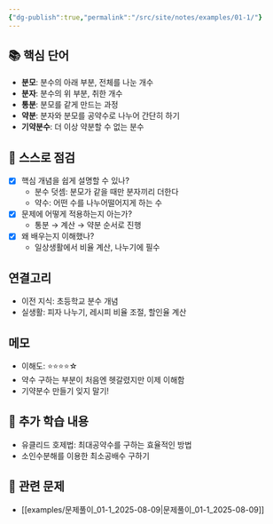 ```yaml
---
{"dg-publish":true,"permalink":"/src/site/notes/examples/01-1/"}
---
```




## 📚 핵심 단어
<!-- 물리적 노트에서 옮겨 적은 핵심 단어들 -->
- **분모**: 분수의 아래 부분, 전체를 나눈 개수
- **분자**: 분수의 위 부분, 취한 개수
- **통분**: 분모를 같게 만드는 과정
- **약분**: 분자와 분모를 공약수로 나누어 간단히 하기
- **기약분수**: 더 이상 약분할 수 없는 분수

## 🧠 스스로 점검
- [x] 핵심 개념을 쉽게 설명할 수 있나?
  - 분수 덧셈: 분모가 같을 때만 분자끼리 더한다
  - 약수: 어떤 수를 나누어떨어지게 하는 수
- [x] 문제에 어떻게 적용하는지 아는가?
  - 통분 → 계산 → 약분 순서로 진행
- [x] 왜 배우는지 이해했나?
  - 일상생활에서 비율 계산, 나누기에 필수

## 연결고리
- 이전 지식: 초등학교 분수 개념
- 실생활: 피자 나누기, 레시피 비율 조절, 할인율 계산

## 메모
- 이해도: ⭐⭐⭐⭐☆
- 약수 구하는 부분이 처음엔 헷갈렸지만 이제 이해함
- 기약분수 만들기 잊지 말기!

## 📝 추가 학습 내용
<!-- 검색해서 찾은 추가 설명이나 개념 -->
- 유클리드 호제법: 최대공약수를 구하는 효율적인 방법
- 소인수분해를 이용한 최소공배수 구하기

## 🔗 관련 문제
<!-- 이 강의와 연결된 문제풀이 오답 노트 링크 -->
- [[examples/문제풀이_01-1_2025-08-09\|문제풀이_01-1_2025-08-09]]